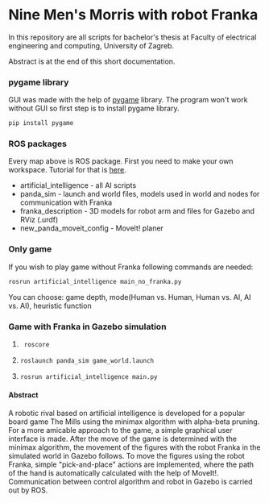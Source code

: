 # Nine Men's Morris with robot Franka 

In this repository are all scripts for bachelor's thesis at Faculty of electrical engineering and computing, University of Zagreb.

Abstract is at the end of this short documentation. 

### pygame library ###
GUI was made with the help of [pygame](https://pypi.org/project/pygame/) library. The program won't work without GUI so first step is to install pygame library.
```bash 
pip install pygame 
``` 
### ROS packages ###
Every map above is ROS package. First you need to make your own workspace. Tutorial for that is [here](http://wiki.ros.org/catkin/Tutorials/create_a_workspace).

- artificial_intelligence - all AI scripts
- panda_sim - launch and world files, models used in world and nodes for communication with Franka
- franka_description - 3D models for robot arm and files for Gazebo and RViz (.urdf)
- new\_panda\_moveit_config - MoveIt! planer

### Only game ###
If you wish to play game without Franka following commands are needed:
```bash 
rosrun artificial_intelligence main_no_franka.py 
``` 
You can choose: game depth, mode(Human vs. Human, Human vs. AI, AI vs. AI), heuristic function

### Game with Franka in Gazebo simulation ###

1. ```bash
	roscore
   ```
2. ```bash
   roslaunch panda_sim game_world.launch
   ```
3. ```bash
   rosrun artificial_intelligence main.py
   ```


#### Abstract ####
A robotic rival based on artificial intelligence is developed for a popular board game The Mills using the minimax algorithm with alpha-beta pruning. For a more amicable approach to the game, a simple graphical user interface is made. After the move of the game is determined with the minimax algorithm, the movement of the figures with the robot Franka in the simulated world in Gazebo follows. To move the figures using the robot Franka, simple "pick-and-place" actions are implemented, where the path of the hand is automatically calculated with the help of MoveIt!. Communication between control algorithm and robot in Gazebo is carried out by ROS.
